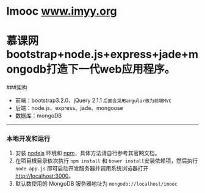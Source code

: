 Imooc
www.imyy.org
=====

慕课网bootstrap+node.js+express+jade+mongodb打造下一代web应用程序。
=====
###架构
 - 前端：bootstrap3.2.0、jQuery 2.1.1 `后面会采用angular做为前端MVC`
 - 后端：node.js、express、jade、mongoose
 - 数据库：mongoDB


------------------------------------
### 本地开发和运行

1. 安装 [nodejs](http://nodejs.org) 环境和 [npm](https://www.npmjs.org)，具体方法请自行参考其官网文档。
2. 在项目根目录依次执行 `npm install` 和 `bower install`安装依赖项，然后执行 `node app.js` 即可启动开发服务器并调用系统浏览器打开 <http://localhost:3000>。
3. 默认数使用的 MongoDB 服务器地址为 `mongodb://localhost/imooc`